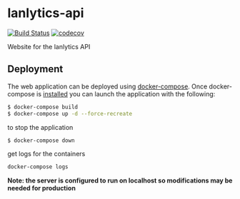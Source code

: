 # lanlytics-api
[![Build Status](https://ci.lanlytics.com/nisac/lanlytics-api.svg?token=RmFwLDimUxzrPXXq8Kti&branch=master)](https://ci.lanlytics.com/nisac/lanlytics-api)
[![codecov](https://cov.lanlytics.com/ghe/nisac/lanlytics-api/branch/master/graph/badge.svg)](https://cov.lanlytics.com/ghe/nisac/lanlytics-api)

Website for the lanlytics API

## Deployment
The web application can be deployed using [docker-compose](https://docs.docker.com/compose/). Once docker-compose is [installed](https://docs.docker.com/compose/install/) you can launch the application with the following:
```bash
$ docker-compose build
$ docker-compose up -d --force-recreate
```
to stop the application
```bash
$ docker-compose down
```
get logs for the containers
```bash
docker-compose logs
```
**Note: the server is configured to run on localhost so modifications may be needed for production** 
